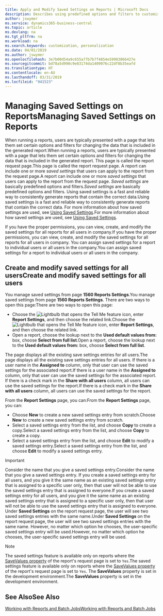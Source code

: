 ```yaml
---
title: Apply and Modify Saved Settings on Reports | Microsoft Docs
description: Describes using predefined options and filters to customise a report, and to generate the correct data.
author: jswymer
ms.service: dynamics365-business-central
ms.topic: article
ms.devlang: na
ms.tgt_pltfrm: na
ms.workload: na
ms.search.keywords: customization, personalization
ms.date: 04/01/2019
ms.author: jswymer
ms.openlocfilehash: 3e7b00d54a9c655a77b7b7f4854e59993866427e
ms.sourcegitcommit: bd78a5d990c9e83174da1409076c22df8b35eafd
ms.translationtype: HT
ms.contentlocale: en-AU
ms.lasthandoff: 03/31/2019
ms.locfileid: "941523"
---
```

# <a name="managing-saved-settings-on-reports"></a><span data-ttu-id="ae200-103">Managing Saved Settings on Reports</span><span class="sxs-lookup"><span data-stu-id="ae200-103">Managing Saved Settings on Reports</span></span>
<span data-ttu-id="ae200-104">When running a reports, users are typically presented with a page that lets them set certain options and filters for changing the data that is included in the generated report.</span><span class="sxs-lookup"><span data-stu-id="ae200-104">When running a reports, users are typically presented with a page that lets them set certain options and filters for changing the data that is included in the generated report.</span></span> <span data-ttu-id="ae200-105">This page is called the report request page.</span><span class="sxs-lookup"><span data-stu-id="ae200-105">This page is called the report request page.</span></span> <span data-ttu-id="ae200-106">A report can include one or more *saved settings* that users can apply to the report from the request page.</span><span class="sxs-lookup"><span data-stu-id="ae200-106">A report can include one or more *saved settings* that users can apply to the report from the request page.</span></span> <span data-ttu-id="ae200-107">*Saved settings* are basically predefined options and filters.</span><span class="sxs-lookup"><span data-stu-id="ae200-107">*Saved settings* are basically predefined options and filters.</span></span> <span data-ttu-id="ae200-108">Using saved settings is a fast and reliable way to consistently generate reports that contain the correct data.</span><span class="sxs-lookup"><span data-stu-id="ae200-108">Using saved settings is a fast and reliable way to consistently generate reports that contain the correct data.</span></span> <span data-ttu-id="ae200-109">For more information about how saved settings are used, see [Using Saved Settings](ui-work-report.md#SavedSettings).</span><span class="sxs-lookup"><span data-stu-id="ae200-109">For more information about how saved settings are used, see [Using Saved Settings](ui-work-report.md#SavedSettings).</span></span>

<span data-ttu-id="ae200-110">If you have the proper permissions, you can view, create, and modify the saved settings for all reports for all users in company.</span><span class="sxs-lookup"><span data-stu-id="ae200-110">If you have the proper permissions, you can view, create, and modify the saved settings for all reports for all users in company.</span></span> <span data-ttu-id="ae200-111">You can assign saved settings for a report to individual users or all users in the company.</span><span class="sxs-lookup"><span data-stu-id="ae200-111">You can assign saved settings for a report to individual users or all users in the company.</span></span>

<!--
## Apply saved settings to a report
1. Open the report.

   The report request page appears.    
2. In the **Saved Settings** section of the page, set the **Name** field  to the saved settings that you want to use.

   The **Saved Settings** section only appears if the report has been run before or if there are existing saved settings entries. The saved settings entry called **Last used options and filters** is always available. These settings are the option and filter values that were used the last time you ran the report.

-->

## <a name="create-and-modify-saved-settings-for-all-users"></a><span data-ttu-id="ae200-112">Create and modify saved settings for all users</span><span class="sxs-lookup"><span data-stu-id="ae200-112">Create and modify saved settings for all users</span></span>
<span data-ttu-id="ae200-113">You manage saved settings from page **1560 Reports Settings**.</span><span class="sxs-lookup"><span data-stu-id="ae200-113">You manage saved settings from page **1560 Reports Settings**.</span></span> <span data-ttu-id="ae200-114">There are two ways to open this page:</span><span class="sxs-lookup"><span data-stu-id="ae200-114">There are two ways to open this page:</span></span>
-   <span data-ttu-id="ae200-115">Choose the ![Lightbulb that opens the Tell Me feature](media/ui-search/search_small.png "Tell me what you want to do") icon, enter **Report Settings**, and then choose the related link.</span><span class="sxs-lookup"><span data-stu-id="ae200-115">Choose the ![Lightbulb that opens the Tell Me feature](media/ui-search/search_small.png "Tell me what you want to do") icon, enter **Report Settings**, and then choose the related link.</span></span>
-   <span data-ttu-id="ae200-116">Open a report, choose the lookup next to the **Used default values from:** box, choose **Select from full list**.</span><span class="sxs-lookup"><span data-stu-id="ae200-116">Open a report, choose the lookup next to the **Used default values from:** box, choose **Select from full list**.</span></span>

<span data-ttu-id="ae200-117">The page displays all the existing save settings entries for all users.</span><span class="sxs-lookup"><span data-stu-id="ae200-117">The page displays all the existing save settings entries for all users.</span></span> <span data-ttu-id="ae200-118">If there is a user name in the **Assigned to** column, only that user can use the saved settings for the associated report.</span><span class="sxs-lookup"><span data-stu-id="ae200-118">If there is a user name in the **Assigned to** column, only that user can use the saved settings for the associated report.</span></span> <span data-ttu-id="ae200-119">If there is a check mark in the **Share with all users** column, all users can use the saved settings for the report.</span><span class="sxs-lookup"><span data-stu-id="ae200-119">If there is a check mark in the **Share with all users** column, all users can use the saved settings for the report.</span></span>

<span data-ttu-id="ae200-120">From the **Report Settings** page, you can:</span><span class="sxs-lookup"><span data-stu-id="ae200-120">From the **Report Settings** page, you can:</span></span>
-   <span data-ttu-id="ae200-121">Choose **New** to create a new saved settings entry from scratch.</span><span class="sxs-lookup"><span data-stu-id="ae200-121">Choose **New** to create a new saved settings entry from scratch.</span></span>
-   <span data-ttu-id="ae200-122">Select a saved settings entry from the list, and choose **Copy** to create a copy.</span><span class="sxs-lookup"><span data-stu-id="ae200-122">Select a saved settings entry from the list, and choose **Copy** to create a copy.</span></span>
-   <span data-ttu-id="ae200-123">Select a saved settings entry from the list, and choose **Edit** to modify a saved settings entry.</span><span class="sxs-lookup"><span data-stu-id="ae200-123">Select a saved settings entry from the list, and choose **Edit** to modify a saved settings entry.</span></span>


> [!Important]
> <span data-ttu-id="ae200-124">Consider the name that you give a saved settings entry.</span><span class="sxs-lookup"><span data-stu-id="ae200-124">Consider the name that you give a saved settings entry.</span></span> <span data-ttu-id="ae200-125">If you create a saved settings entry for all users, and you give it the same name as an existing saved settings entry that is assigned to a specific user only, then that user will not be able to use the saved settings entry that is assigned to everyone.</span><span class="sxs-lookup"><span data-stu-id="ae200-125">If you create a saved settings entry for all users, and you give it the same name as an existing saved settings entry that is assigned to a specific user only, then that user will not be able to use the saved settings entry that is assigned to everyone.</span></span>  <span data-ttu-id="ae200-126">Under **Saved Settings** on the report request page, the user will see two saved settings entries with the same name.</span><span class="sxs-lookup"><span data-stu-id="ae200-126">Under **Saved Settings** on the report request page, the user will see two saved settings entries with the same name.</span></span> <span data-ttu-id="ae200-127">However, no matter which option he chooses, the user-specific saved settings entry will be used.</span><span class="sxs-lookup"><span data-stu-id="ae200-127">However, no matter which option he chooses, the user-specific saved settings entry will be used.</span></span>

> [!NOTE]
> <span data-ttu-id="ae200-128">The saved settings feature is available only on reports where the [SaveValues property](https://docs.microsoft.com/en-us/dynamics-nav/savevalues-property) of the report's request page is set to `Yes`.</span><span class="sxs-lookup"><span data-stu-id="ae200-128">The saved settings feature is available only on reports where the [SaveValues property](https://docs.microsoft.com/en-us/dynamics-nav/savevalues-property) of the report's request page is set to `Yes`.</span></span> <span data-ttu-id="ae200-129">The **SaveValues** property is set in the development environment.</span><span class="sxs-lookup"><span data-stu-id="ae200-129">The **SaveValues** property is set in the development environment.</span></span>  

## <a name="see-also"></a><span data-ttu-id="ae200-130">See Also</span><span class="sxs-lookup"><span data-stu-id="ae200-130">See Also</span></span>
[<span data-ttu-id="ae200-131">Working with Reports and Batch Jobs</span><span class="sxs-lookup"><span data-stu-id="ae200-131">Working with Reports and Batch Jobs</span></span>](ui-work-report.md)  
